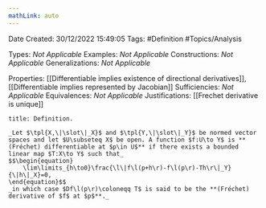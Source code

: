 ```yaml
---
mathLink: auto
---
```


<div class="topSpace"></div>

Date Created: 30/12/2022 15:49:05
Tags: #Definition #Topics/Analysis

Types: _Not Applicable_
Examples: _Not Applicable_
Constructions: _Not Applicable_
Generalizations: _Not Applicable_

Properties: [[Differentiable implies existence of directional derivatives]], [[Differentiable implies represented by Jacobian]]
Sufficiencies: _Not Applicable_
Equivalences: _Not Applicable_
Justifications: [[Frechet derivative is unique]]

``` ad-Definition
title: Definition.

_Let $\tpl{X,\|\slot\|_X}$ and $\tpl{Y,\|\slot\|_Y}$ be normed vector spaces and let $U\subseteq X$ be open. A function $f:U\to Y$ is **(Fréchet) differentiable at $p\in U$** if there exists a bounded linear map $T:X\to Y$ such that_
$$\begin{equation}
    \lim\limits_{h\to0}\frac{\l\|f\l(p+h\r)-f\l(p\r)-Th\r\|_Y}{\|h\|_X}=0,
\end{equation}$$
_in which case $Df\l(p\r)\coloneqq T$ is said to be the **(Fréchet) derivative of $f$ at $p$**._

```
